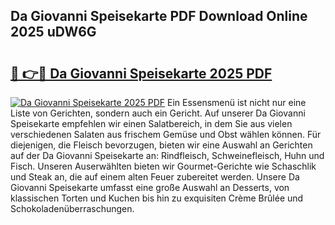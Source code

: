 ## Da Giovanni Speisekarte PDF Download Online 2025 uDW6G

# <h2><a href="http://gccy69m.nevu.top/?p=Da+Giovanni+Speisekarte">🔗 👉🔴 Da Giovanni Speisekarte 2025 PDF</a></h2>

[![Da Giovanni Speisekarte 2025 PDF](https://i.imgur.com/dBaPXMq.png)](http://gccy69m.nevu.top/?p=Da+Giovanni+Speisekarte)
Ein Essensmenü ist nicht nur eine Liste von Gerichten, sondern auch ein Gericht. Auf unserer Da Giovanni Speisekarte empfehlen wir einen Salatbereich, in dem Sie aus vielen verschiedenen Salaten aus frischem Gemüse und Obst wählen können. Für diejenigen, die Fleisch bevorzugen, bieten wir eine Auswahl an Gerichten auf der Da Giovanni Speisekarte an: Rindfleisch, Schweinefleisch, Huhn und Fisch. Unseren Auserwählten bieten wir Gourmet-Gerichte wie Schaschlik und Steak an, die auf einem alten Feuer zubereitet werden. Unsere Da Giovanni Speisekarte umfasst eine große Auswahl an Desserts, von klassischen Torten und Kuchen bis hin zu exquisiten Crème Brûlée und Schokoladenüberraschungen.

